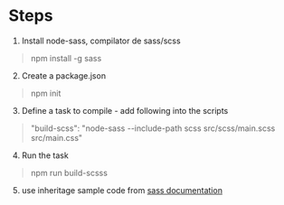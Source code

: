 # Steps
1.   Install node-sass, compilator de sass/scss

 > npm install -g sass

 2.  Create a package.json

> npm init

3. Define a task to compile - add following into the scripts 

>  "build-scss": "node-sass --include-path scss src/scss/main.scss   src/main.css"

4. Run the task 

> npm run build-scsss

5. use inheritage sample code from [ sass documentation ](https://sass-lang.com/guide)